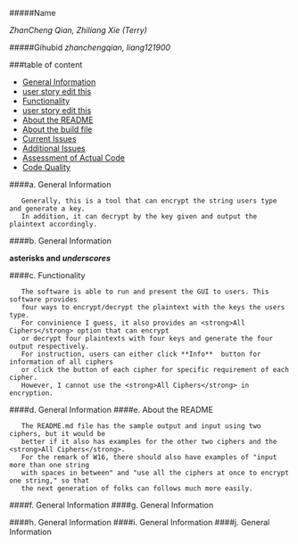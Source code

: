 #####Name 

_ZhanCheng Qian, Zhiliang Xie (Terry)_

  
#####Gihubid
_zhanchengqian, liang121900_

###table of content
- [General Information](#pa)
- [user story edit this](#pb)
- [Functionality](#pc)
- [user story edit this](#pd)
- [About the README](#pe)
- [About the build file](#pf)
- [Current Issues](#pg)
- [Additional Issues](#ph)
- [Assessment of Actual Code](#pi)
- [Code Quality](#pj)





####a. General Information <a id ="pa"></a>
  
       Generally, this is a tool that can encrypt the string users type and generate a key.
       In addition, it can decrypt by the key given and output the plaintext accordingly.
  
####b. General Information <a id ="pb"></a>

**asterisks and _underscores_**

####c. Functionality <a id ="pc"></a>
  
       The software is able to run and present the GUI to users. This software provides
       four ways to encrypt/decrypt the plaintext with the keys the users type.
       For convinience I guess, it also provides an <strong>All Ciphers</strong> option that can encrypt
       or decrypt four plaintexts with four keys and generate the four output respectively.
       For instruction, users can either click **Info**  button for information of all ciphers
       or click the button of each cipher for specific requirement of each cipher.
       However, I cannot use the <strong>All Ciphers</strong> in encryption.   
  
####d. General Information <a id ="pd"></a>
####e. About the README <a id ="pe"></a>
  
       The README.md file has the sample output and input using two ciphers, but it would be
       better if it also has examples for the other two ciphers and the  <strong>All Ciphers</strong>.
       For the remark of W16, there should also have examples of "input more than one string 
       with spaces in between" and "use all the ciphers at once to encrypt one string," so that
       the next generation of folks can follows much more easily.
  
####f. General Information <a id ="pf"></a>
####g. General Information <a id ="pg"></a>
       
####h. General Information <a id ="ph"></a>
####i. General Information <a id ="pi"></a>
####j. General Information <a id ="pj"></a>


      
	   

